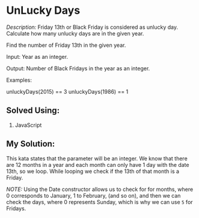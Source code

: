 # UnLucky Days

*Description:*
Friday 13th or Black Friday is considered as unlucky day. Calculate how many unlucky days are in the given year.

Find the number of Friday 13th in the given year.

Input: Year as an integer.

Output: Number of Black Fridays in the year as an integer.

Examples:

unluckyDays(2015) == 3
unluckyDays(1986) == 1

## Solved Using:

1. JavaScript

## My Solution:
This kata states that the parameter will be an integer. We know that there are 12 months in a year and each month can only have 1 day with the date 13th, so we loop. While looping we check if the 13th of that month is a Friday. 

*NOTE:*
Using the Date constructor allows us to check for
for months, where 0 corresponds to January, 1 to February, (and so on), and then we can check the days, where 0 represents Sunday, which is why we can use `5` for Fridays. 
